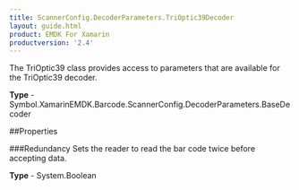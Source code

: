 ```yaml
---
title: ScannerConfig.DecoderParameters.TriOptic39Decoder
layout: guide.html 
product: EMDK For Xamarin 
productversion: '2.4' 
---
```

The TriOptic39 class provides access to parameters that are available for the TriOptic39 decoder.

**Type** - Symbol.XamarinEMDK.Barcode.ScannerConfig.DecoderParameters.BaseDecoder

##Properties

###Redundancy
Sets the reader to read the bar code twice before accepting data.

**Type** - System.Boolean



